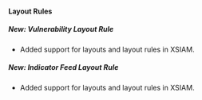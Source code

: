 
#### Layout Rules
##### New: Vulnerability Layout Rule
- Added support for layouts and layout rules in XSIAM.
##### New: Indicator Feed Layout Rule
- Added support for layouts and layout rules in XSIAM.
